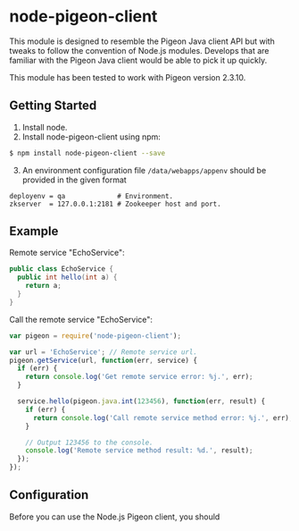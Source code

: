 # node-pigeon-client
This module is designed to resemble the Pigeon Java client API but with tweaks to follow the convention of Node.js modules. Develops that are familiar with the Pigeon Java client would be able to pick it up quickly.

This module has been tested to work with Pigeon version 2.3.10.

## Getting Started
1. Install node.
2. Install node-pigeon-client using npm:

``` bash
$ npm install node-pigeon-client --save
```

3. An environment configuration file `/data/webapps/appenv` should be provided in the given format

```
deployenv = qa             # Environment.
zkserver  = 127.0.0.1:2181 # Zookeeper host and port.
```

## Example
Remote service "EchoService":

```java
public class EchoService {
  public int hello(int a) {
    return a;
  }
}
```

Call the remote service "EchoService":

```javascript
var pigeon = require('node-pigeon-client');

var url = 'EchoService'; // Remote service url.
pigeon.getService(url, function(err, service) {
  if (err) {
    return console.log('Get remote service error: %j.', err);
  }

  service.hello(pigeon.java.int(123456), function(err, result) {
    if (err) {
      return console.log('Call remote service method error: %j.', err);
    }

    // Output 123456 to the console.
    console.log('Remote service method result: %d.', result);
  });
});
```





## Configuration
Before you can use the Node.js Pigeon client, you should
